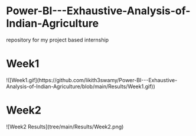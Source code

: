 # Power-BI---Exhaustive-Analysis-of-Indian-Agriculture
repository for my project based internship 
<h1>Week1</h1>
!([Week1.gif](https://github.com/likith3swamy/Power-BI---Exhaustive-Analysis-of-Indian-Agriculture/blob/main/Results/Week1.gif))

<h1>Week2</h1>
![Week2 Results](tree/main/Results/Week2.png)
